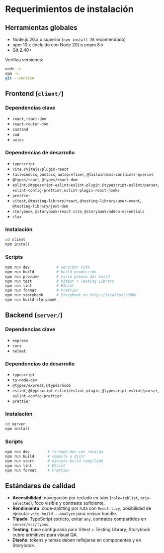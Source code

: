 # Requerimientos de instalación

## Herramientas globales
- Node.js 20.x o superior (`nvm install 20` recomendado)
- npm 10.x (incluido con Node 20) o pnpm 8.x
- Git 2.40+

Verifica versiones:
```bash
node -v
npm -v
git --version
```

## Frontend (`client/`)
### Dependencias clave
- `react`, `react-dom`
- `react-router-dom`
- `zustand`
- `zod`
- `axios`

### Dependencias de desarrollo
- `typescript`
- `vite`, `@vitejs/plugin-react`
- `tailwindcss`, `postcss`, `autoprefixer`, `@tailwindcss/container-queries`
- `@types/react`, `@types/react-dom`
- `eslint`, `@typescript-eslint/eslint-plugin`, `@typescript-eslint/parser`, `eslint-config-prettier`, `eslint-plugin-react-hooks`
- `prettier`
- `vitest`, `@testing-library/react`, `@testing-library/user-event`, `@testing-library/jest-dom`
- `storybook`, `@storybook/react-vite`, `@storybook/addon-essentials`
- `clsx`

### Instalación
```bash
cd client
npm install
```

### Scripts
```bash
npm run dev            # servidor Vite
npm run build          # build producción
npm run preview        # vista previa del build
npm run test           # Vitest + Testing Library
npm run lint           # ESLint
npm run format         # Prettier
npm run storybook      # Storybook en http://localhost:6006
npm run build-storybook
```

## Backend (`server/`)
### Dependencias clave
- `express`
- `cors`
- `helmet`

### Dependencias de desarrollo
- `typescript`
- `ts-node-dev`
- `@types/express`, `@types/node`
- `eslint`, `@typescript-eslint/eslint-plugin`, `@typescript-eslint/parser`, `eslint-config-prettier`
- `prettier`

### Instalación
```bash
cd server
npm install
```

### Scripts
```bash
npm run dev        # ts-node-dev con recarga
npm run build      # compila a dist/
npm run start      # ejecuta build compilado
npm run lint       # ESLint
npm run format     # Prettier
```

## Estándares de calidad
- **Accesibilidad**: navegación por teclado en tabs (`role=tablist`, `aria-selected`), foco visible y contraste suficiente.
- **Rendimiento**: code-splitting por ruta con `React.lazy`, posibilidad de ejecutar `vite build --analyze` para revisar bundle.
- **Tipado**: TypeScript estricto, evitar `any`, contratos compartidos en `server/src/types`.
- **Testing**: base configurada para Vitest + Testing Library; Storybook cubre primitives para visual QA.
- **Diseño**: tokens y temas deben reflejarse en componentes y en Storybook.
